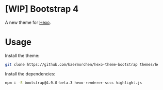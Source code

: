 # [WIP] Bootstrap 4

A new theme for [Hexo](https://hexo.io/).

# Usage

Install the theme:

```bash
git clone https://github.com/kaermorchen/hexo-theme-bootstrap themes/hexo-theme-bootstrap
```

Install the dependencies:

```bash
npm i -S bootstrap@4.0.0-beta.3 hexo-renderer-scss highlight.js
```
